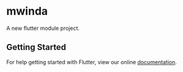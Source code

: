 # mwinda

A new flutter module project.

## Getting Started

For help getting started with Flutter, view our online
[documentation](https://flutter.dev/).
